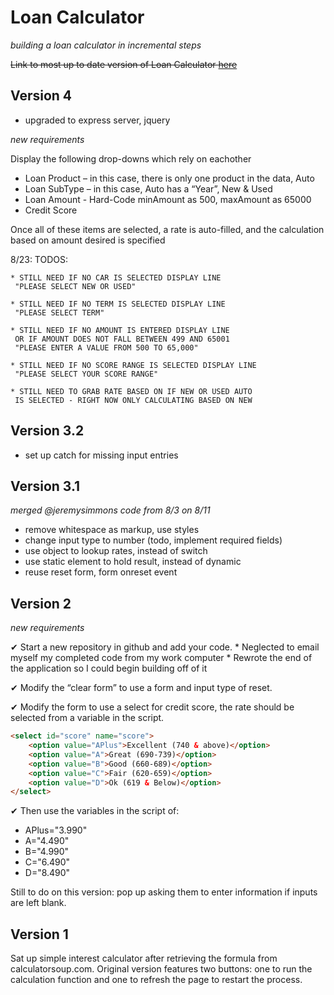 # Loan Calculator 
*building a loan calculator in incremental steps*

~~Link to most up to date version of Loan Calculator [here](https://missjody.github.io/loan_calculator/)~~

## Version 4

* upgraded to express server, jquery

*new requirements*

Display the following drop-downs which rely on eachother
  * Loan Product – in this case, there is only one product in the data, Auto
  * Loan SubType – in this case, Auto has a “Year”, New & Used
  * Loan Amount - Hard-Code minAmount as 500, maxAmount as 65000
  * Credit Score
  
Once all of these items are selected, a rate is auto-filled, and the calculation based on amount desired is specified

8/23: TODOS:

    * STILL NEED IF NO CAR IS SELECTED DISPLAY LINE
     "PLEASE SELECT NEW OR USED"

    * STILL NEED IF NO TERM IS SELECTED DISPLAY LINE
     "PLEASE SELECT TERM"

    * STILL NEED IF NO AMOUNT IS ENTERED DISPLAY LINE
     OR IF AMOUNT DOES NOT FALL BETWEEN 499 AND 65001
     "PLEASE ENTER A VALUE FROM 500 TO 65,000"

    * STILL NEED IF NO SCORE RANGE IS SELECTED DISPLAY LINE
     "PLEASE SELECT YOUR SCORE RANGE"

    * STILL NEED TO GRAB RATE BASED ON IF NEW OR USED AUTO
     IS SELECTED - RIGHT NOW ONLY CALCULATING BASED ON NEW 

## Version 3.2

* set up catch for missing input entries

## Version 3.1
*merged @jeremysimmons code from 8/3 on 8/11*

* remove whitespace as markup, use styles
* change input type to number (todo, implement required fields)
* use object to lookup rates, instead of switch
* use static element to hold result, instead of dynamic
* reuse reset form, form onreset event

## Version 2
*new requirements*

✔ Start a new repository in github and add your code. 
    * Neglected to email myself my completed code from my work computer
    * Rewrote the end of the application so I could begin building off of it

✔ Modify the “clear form” to use a form and input type of reset.

✔ Modify the form to use a select for credit score, the rate should be 
      selected from a variable in the script.

```html
<select id="score" name="score">
    <option value="APlus">Excellent (740 & above)</option>
    <option value="A">Great (690-739)</option>
    <option value="B">Good (660-689)</option>
    <option value="C">Fair (620-659)</option>
    <option value="D">Ok (619 & Below)</option>
</select>
```

✔ Then use the variables in the script of:
  *  APlus="3.990"
  *  A="4.490"
  *  B="4.990"
  *  C="6.490"
  *  D="8.490"
  
Still to do on this version: pop up asking them to enter information if inputs are left blank. 

## Version 1

Sat up simple interest calculator after retrieving the formula from calculatorsoup.com. Original version features two buttons: one to run the calculation function and one to refresh the page to restart the process.



